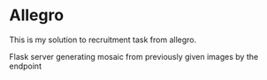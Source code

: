 # Allegro

This is my solution to recruitment task from allegro.

Flask server generating mosaic from previously given images by the endpoint
